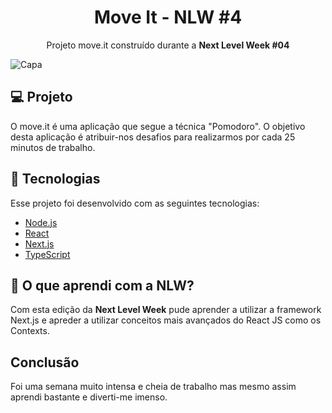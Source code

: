 <h1 align="center">Move It - NLW #4</h1>
<p align="center">Projeto move.it construído durante a <strong>Next Level Week #04</strong></p>

![Capa](https://share.cyberland.fun/moveit-capa.png)

## 💻 Projeto

O move.it é uma aplicação que segue a técnica "Pomodoro".
O objetivo desta aplicação é atribuir-nos desafios para realizarmos por cada 25 minutos de trabalho.

## 🚀 Tecnologias

Esse projeto foi desenvolvido com as seguintes tecnologias:

- [Node.js](https://nodejs.org/en/)
- [React](https://reactjs.org)
- [Next.js](https://nextjs.org/)
- [TypeScript](https://www.typescriptlang.org/)

## 👦 O que aprendi com a NLW?

Com esta edição da **Next Level Week** pude aprender a utilizar a framework Next.js e apreder a utilizar conceitos mais avançados do React JS como os Contexts.

## Conclusão
Foi uma semana muito intensa e cheia de trabalho mas mesmo assim aprendi bastante e diverti-me imenso.
